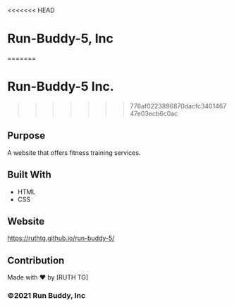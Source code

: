 <<<<<<< HEAD
# Run-Buddy-5, Inc
=======
# Run-Buddy-5 Inc.
>>>>>>> 776af0223896870dacfc340146747e03ecb6c0ac

## Purpose
A website that offers fitness training services.

## Built With
* HTML
* CSS

## Website
https://ruthtg.github.io/run-buddy-5/

## Contribution
Made with ❤️ by [RUTH TG]

### ©️2021 Run Buddy, Inc 
